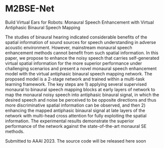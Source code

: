 # M2BSE-Net

Build Virtual Ears for Robots: Monaural Speech Enhancement with Virtual Antiphasic Binaural Speech Mapping

The studies of binaural hearing indicated considerable benefits of the spatial information of sound sources for speech understanding in adverse acoustic environment. However, mainstream monaural speech enhancement methods cannot benefit from such spatial information. In this paper, we propose to enhance the noisy speech that carries self-generated virtual spatial information for the more superior performance under challenging scenarios and present a novel monaural speech enhancement model with the virtual antiphasic binaural speech mapping network. The proposed model is a 2-stage network and trained within a multi-task learning framework. The key steps are 1) applying several supervised monaural to binaural speech mapping blocks at early layers of network to map the monaural noisy speech into antiphasic binaural signal, in which the desired speech and noise be perceived to be opposite directions and thus more discriminative spatial information can be observed, and then 2) enhancing the mapped antiphasic binaural signal at late layers of the network with multi-head cross attention for fully exploiting the spatial information. The experimental results demonstrate the superior performance of the network against the state-of-the-art monaural SE methods.

Submitted to AAAI 2023.
The source code will be released here soon
